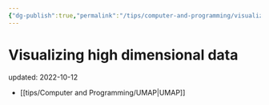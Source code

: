 ```yaml
---
{"dg-publish":true,"permalink":"/tips/computer-and-programming/visualizing-high-dimensional-data/","dgHomeLink":true,"dgPassFrontmatter":false}
---
```



# Visualizing high dimensional data
updated: 2022-10-12


- [[tips/Computer and Programming/UMAP|UMAP]]